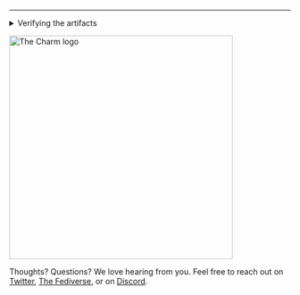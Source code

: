 ---

<details>
<summary>Verifying the artifacts</summary>

First, download the [`checksums.txt` file](https://github.com/charmbracelet/{{.ProjectName}}/releases/download/{{.Version}}/checksums.txt), for example, with `wget`:

```bash
wget 'https://github.com/charmbracelet/{{.ProjectName}}/releases/download/{{.TAg}}/checksums.txt'
```

Then, verify it using [`cosign`](https://github.com/sigstore/cosign):

```bash
cosign verify-blob \
  --certificate-identity 'https://github.com/charmbracelet/meta/.github/workflows/goreleaser.yml@refs/heads/main' \
  --certificate-oidc-issuer 'https://token.actions.githubusercontent.com' \
  --cert 'https://github.com/charmbracelet/{{.ProjectName}}/releases/download/{{.Tag}}/checksums.txt.pem' \
  --signature 'https://github.com/charmbracelet/{{.ProjectName}}/releases/download/{{.Tag}}/checksums.txt.sig' \
  ./checksums.txt
```

If the output is `Verified OK`, you can safely use it to verify the checksums of other artifacts you downloaded from the release using `sha256sum`:

```bash
sha256sum --ignore-missing -c checksums.txt
```

Done! You artifacts are now verified!

</details>

<a href="https://charm.sh/"><img alt="The Charm logo" src="https://stuff.charm.sh/charm-badge.jpg" width="400"></a>

Thoughts? Questions? We love hearing from you. Feel free to reach out on [Twitter](https://twitter.com/charmcli), [The Fediverse](https://mastodon.technology/@charm), or on [Discord](https://charm.sh/chat).
